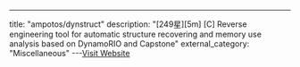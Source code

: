 ---
title: "ampotos/dynstruct"
description: "[249星][5m] [C]  Reverse engineering tool for automatic structure recovering and memory use analysis based on DynamoRIO and Capstone"
external_category: "Miscellaneous"
---[Visit Website](https://github.com/ampotos/dynstruct)

